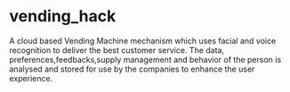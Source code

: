 # vending_hack
A cloud based Vending Machine mechanism which uses facial and voice recognition to deliver the best customer service. The data, preferences,feedbacks,supply management and behavior of the person is analysed and stored for use by the companies to enhance the user experience.
